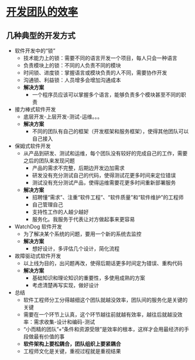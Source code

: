 # [开发团队的效率](https://coolshell.cn/articles/11656.html)

## 几种典型的开发方式

- 软件开发中的“锁”
  - 技术能力上的锁：需要不同的语言开发一个项目，每人只会一种语言
  - 负责模块上的锁：不同的人负责不同的模块
  - 时间锁、进度锁：掌握语言或模块负责的人不同，需要协作开发
  - 沟通锁、利益锁：人员增多会增加沟通成本
  - **解决方案**
    - 一个程序员应该可以掌握多个语言，能够负责多个模块甚至不同的职责
- 接力棒式软件开发
  - 底层开发-上层开发-测试-运维。。。
  - **解决方案**
    - 不同的团队有自己的框架（开发框架和服务框架），使得其他团队可以自己接入
- 保姆式软件开发
  - 从产品到研发、测试和运维，每个团队没有较好的完成自己的工作，需要之后的团队来发现问题
    - 产品的需求不完整，后期边开发边加需求
    - 研发没有充分测试自己的代码，使得测试花更多时间来定位错误
    - 测试没有充分测试产品，使得运维需要花更多时间重新部署服务
  - **解决方案**
    - 招聘懂“需求”、注重“软件工程”、“软件质量”和“软件维护”的工程师
    - 自己管理自己
    - 支持性工作的人越少越好
    - 服务化。我服务于代表让对方做起事来更容易
- WatchDog 软件开发
  - 为了解决某个系统的问题，要用一个新的系统去监控
  - **解决方案**
    - 想好设计，多评估几个设计，简化流程
- 故障驱动式软件开发
  - 以上线为目的，出问题再改，使得后期话更多时间定为错误、重构代码
  - **解决方案**
    - 基础知识和理论知识的重要性，多使用成熟的方案
    - 考虑清楚再写实现，做好设计
- 总结
  - 软件工程师分工分得越细这个团队就越没效率，团队间的服务化是关键的关键
  - 需要在一个环节上认真，这个环节越往前就越有效率，越往后就越没效率：需求收集-设计和编码-测试
  - “小而精的团队”+“条件和资源受限”是效率的根本，这样才会用最经济的手段做最有价值的事
  - **软件架构上要松耦合，团队组织上要紧耦合**
  - 工程师文化是关键，重视过程就是重视结果
